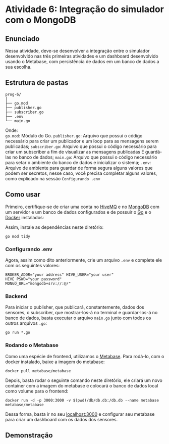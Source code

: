 # Atividade 6: Integração do simulador com o MongoDB

## Enunciado

Nessa atividade, deve-se desenvolver a integração entre o simulador desenvolvido nas três primeiras atividades e um dashboard desenvolvido usando o Metabase, com persistência de dados em um banco de dados a sua escolha.

## Estrutura de pastas
<pre><code>prog-6/
│
├── go.mod
├── publisher.go
├── subscriber.go
├── .env
└── main.go</code></pre>

Onde:   
```go.mod```: Módulo do Go.
```publisher.go```: Arquivo que possui o código necessário para criar um publicador e um loop para as mensagens serem publicadas;
```subscriber.go```: Arquivo que possui o código necessário para criar um subscriber a fim de visualizar as mensagens publicadas E guardá-las no banco de dados;
```main.go```: Arquivo que possui o código necessário para setar o ambiente do banco de dados e inicializar o sistema;
```.env```: Arquivo de ambiente para guardar de forma segura alguns valores que podem ser secretos, nesse caso, você precisa completar alguns valores, como explicado na sessão ```Configurando .env```

## Como usar

Primeiro, certifique-se de criar uma conta no [HiveMQ](https://www.hivemq.com) e no [MongoDB](https://cloud.mongodb.com/) com um servidor e um banco de dados configurados e de possuir o [Go](https://go.dev/dl/) e o [Docker](https://www.docker.com) instalados:

Assim, instale as dependências neste diretório:
<pre><code>go mod tidy</code></pre>

### Configurando .env

Agora, assim como dito anteriormente, crie um arquivo ```.env``` e complete ele com os seguintes valores:
<code><pre>BROKER_ADDR="your address"
HIVE_USER="your user"
HIVE_PSWD="your password"
MONGO_URL="mongodb+srv://<usuario>:<senha>@<host>/<banco>"</pre></code>


### Backend
Para iniciar o publisher, que publicará, constantemente, dados dos sensores, o subscriber, que mostrar-los-á no terminal e guardar-los-á no banco de dados, basta executar o arquivo ```main.go``` junto com todos os outros arquivos ```.go```:
<pre><code>go run *.go</code></pre>

### Rodando o Metabase
Como uma espécie de frontend, utilizamos o [Metabase](https://www.metabase.com/). Para rodá-lo, com o docker instalado, baixe a imagem do metabase:

<pre><code>docker pull metabase/metabase</code></pre>

Depois, basta rodar o seguinte comando neste diretório, ele criará um novo container com a imagem do metabase e colocará o banco de dados local como volume para o frontend:

<pre><code>docker run -d -p 3000:3000 -v $(pwd)/db/db.db:/db.db --name metabase metabase/metabase</code></pre>

Dessa forma, basta ir no seu [localhost:3000](http://localhost:3000) e configurar seu metabase para criar um dashboard com os dados dos sensores.

## Demonstração

